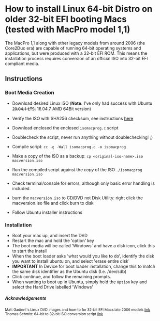 # How to install Linux 64-bit Distro on older 32-bit EFI booting Macs (tested with MacPro model 1,1)
The MacPro 1,1 along with other legacy models from around 2006 (the Core2Duo era) are capable of running 64-bit operating systems and applications, but were produced with a 32-bit EFI ROM.  This means the installation process requires conversion of an official ISO into 32-bit EFI compliant media.

## Instructions

### Boot Media Creation
- Download desired Linux ISO (**Note:** I've only had success  with Ubuntu 2̶0̶.̶0̶4̶.̶1̶ ̶L̶T̶S̶, 16.04.7 AMD 64Bit version)
- Verify the ISO with SHA256 checksum, see instructions [here](https://ubuntu.com/tutorials/how-to-verify-ubuntu#3-download-checksums-and-signatures)
- Download enclosed the enclosed `isomacprog.c` script
- Doublecheck the script, never run anything without doublechecking! ;)
- Compile script: `cc -g -Wall isomacprog.c -o isomacprog`
- Make a copy of the ISO as a backup: `cp <original-iso-name>.iso macversion.iso`
- Run the compiled script against the *copy* of the ISO `./isomacprog macversion.iso` 
- Check terminal/console for errors, although only basic error handling is included.
- burn the `macversion.iso` to CD/DVD not Disk Utility: right click the macversion.iso file and click burn to disk

- Follow Ubuntu installer instructions

### Installation
- Boot your mac up, and insert the DVD
- Restart the mac and hold the 'option' key
- The boot media will be called 'Windows' and have a disk icon, click this to start the install
- When the boot loader asks 'what would you like to do', identify the disk you want to install ubuntu on, and select 'erase entire disk'
- **IMPORTANT** In Device for boot loader installation, change this to match the same disk identifier as the Ubuntu disk (I.e. /dev/sdb)
- Click continue, and follow the remaining prompts.
- When wanting to boot up in Ubuntu, simply hold the `Option` key and select the Hard Drive labelled 'Windows'

##### Acknowledgements
<sup>Matt Gadient's Linux DVD images and how-to for 32-bit EFI Macs late 2006 models [link](https://mattgadient.com/linux-dvd-images-and-how-to-for-32-bit-efi-macs-late-2006-models/)<br>Thomas Schmitt: 64-bit to 32-bit ISO conversion script [link](https://bugs.launchpad.net/ubuntu-cdimage/+bug/1298894/comments/16)<sup>
